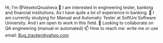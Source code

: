 Hi, I'm @VesetoQnusheva
👀 I am interested in engineering tester, banking and financial institutions. As I have quite a lot of experience in banking.
🌱 I am currently studying for Manual and Automatic Tester at SoftUni Software University. And I am open to work in this field.
💞️ Looking to collaborate on QA engineering (manual or automated)
📫 How to reach me: write me or use email: Bug_tracker@yahoo.com

<!---
VesetoQnusheva/VesetoQnusheva is a ✨ special ✨ repository because its `README.md` (this file) appears on your GitHub profile.
You can click the Preview link to take a look at your changes.
--->
